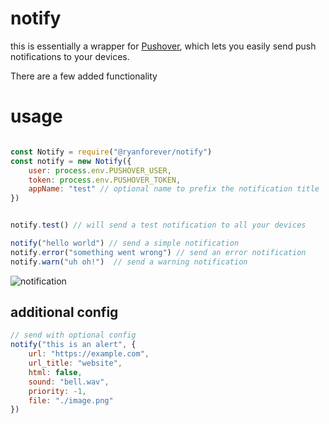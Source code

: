 # notify
this is essentially a wrapper for [Pushover](https://www.npmjs.com/package/pushover-notifications), which lets you easily send push notifications to your devices.

There are a few added functionality


# usage
```javascript

const Notify = require("@ryanforever/notify")
const notify = new Notify({
    user: process.env.PUSHOVER_USER,
    token: process.env.PUSHOVER_TOKEN,
    appName: "test" // optional name to prefix the notification title
})


notify.test() // will send a test notification to all your devices

notify("hello world") // send a simple notification
notify.error("something went wrong") // send an error notification
notify.warn("uh oh!")  // send a warning notification
```


![notification]("https://github.com/ryanfarber/notify/blob/8e87e75d23c535740b3dee38713dcb74af9346df/images/screenshot.png")

## additional config
```javascript
// send with optional config
notify("this is an alert", {
    url: "https://example.com",
    url_title: "website",
    html: false,
    sound: "bell.wav",
    priority: -1,
    file: "./image.png"
})
```